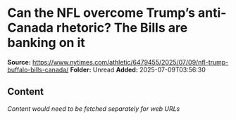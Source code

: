 # Can the NFL overcome Trump’s anti-Canada rhetoric? The Bills are banking on it

**Source:** https://www.nytimes.com/athletic/6479455/2025/07/09/nfl-trump-buffalo-bills-canada/
**Folder:** Unread
**Added:** 2025-07-09T03:56:30




## Content
*Content would need to be fetched separately for web URLs*
